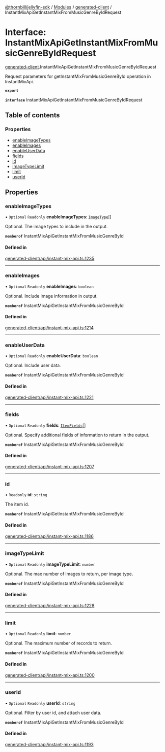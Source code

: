 [@thornbill/jellyfin-sdk](../README.md) / [Modules](../modules.md) / [generated-client](../modules/generated_client.md) / InstantMixApiGetInstantMixFromMusicGenreByIdRequest

# Interface: InstantMixApiGetInstantMixFromMusicGenreByIdRequest

[generated-client](../modules/generated_client.md).InstantMixApiGetInstantMixFromMusicGenreByIdRequest

Request parameters for getInstantMixFromMusicGenreById operation in InstantMixApi.

**`export`**

**`interface`** InstantMixApiGetInstantMixFromMusicGenreByIdRequest

## Table of contents

### Properties

- [enableImageTypes](generated_client.InstantMixApiGetInstantMixFromMusicGenreByIdRequest.md#enableimagetypes)
- [enableImages](generated_client.InstantMixApiGetInstantMixFromMusicGenreByIdRequest.md#enableimages)
- [enableUserData](generated_client.InstantMixApiGetInstantMixFromMusicGenreByIdRequest.md#enableuserdata)
- [fields](generated_client.InstantMixApiGetInstantMixFromMusicGenreByIdRequest.md#fields)
- [id](generated_client.InstantMixApiGetInstantMixFromMusicGenreByIdRequest.md#id)
- [imageTypeLimit](generated_client.InstantMixApiGetInstantMixFromMusicGenreByIdRequest.md#imagetypelimit)
- [limit](generated_client.InstantMixApiGetInstantMixFromMusicGenreByIdRequest.md#limit)
- [userId](generated_client.InstantMixApiGetInstantMixFromMusicGenreByIdRequest.md#userid)

## Properties

### enableImageTypes

• `Optional` `Readonly` **enableImageTypes**: [`ImageType`](../enums/generated_client.ImageType.md)[]

Optional. The image types to include in the output.

**`memberof`** InstantMixApiGetInstantMixFromMusicGenreById

#### Defined in

[generated-client/api/instant-mix-api.ts:1235](https://github.com/jellyfin/jellyfin-sdk-typescript/blob/7402732/src/generated-client/api/instant-mix-api.ts#L1235)

___

### enableImages

• `Optional` `Readonly` **enableImages**: `boolean`

Optional. Include image information in output.

**`memberof`** InstantMixApiGetInstantMixFromMusicGenreById

#### Defined in

[generated-client/api/instant-mix-api.ts:1214](https://github.com/jellyfin/jellyfin-sdk-typescript/blob/7402732/src/generated-client/api/instant-mix-api.ts#L1214)

___

### enableUserData

• `Optional` `Readonly` **enableUserData**: `boolean`

Optional. Include user data.

**`memberof`** InstantMixApiGetInstantMixFromMusicGenreById

#### Defined in

[generated-client/api/instant-mix-api.ts:1221](https://github.com/jellyfin/jellyfin-sdk-typescript/blob/7402732/src/generated-client/api/instant-mix-api.ts#L1221)

___

### fields

• `Optional` `Readonly` **fields**: [`ItemFields`](../enums/generated_client.ItemFields.md)[]

Optional. Specify additional fields of information to return in the output.

**`memberof`** InstantMixApiGetInstantMixFromMusicGenreById

#### Defined in

[generated-client/api/instant-mix-api.ts:1207](https://github.com/jellyfin/jellyfin-sdk-typescript/blob/7402732/src/generated-client/api/instant-mix-api.ts#L1207)

___

### id

• `Readonly` **id**: `string`

The item id.

**`memberof`** InstantMixApiGetInstantMixFromMusicGenreById

#### Defined in

[generated-client/api/instant-mix-api.ts:1186](https://github.com/jellyfin/jellyfin-sdk-typescript/blob/7402732/src/generated-client/api/instant-mix-api.ts#L1186)

___

### imageTypeLimit

• `Optional` `Readonly` **imageTypeLimit**: `number`

Optional. The max number of images to return, per image type.

**`memberof`** InstantMixApiGetInstantMixFromMusicGenreById

#### Defined in

[generated-client/api/instant-mix-api.ts:1228](https://github.com/jellyfin/jellyfin-sdk-typescript/blob/7402732/src/generated-client/api/instant-mix-api.ts#L1228)

___

### limit

• `Optional` `Readonly` **limit**: `number`

Optional. The maximum number of records to return.

**`memberof`** InstantMixApiGetInstantMixFromMusicGenreById

#### Defined in

[generated-client/api/instant-mix-api.ts:1200](https://github.com/jellyfin/jellyfin-sdk-typescript/blob/7402732/src/generated-client/api/instant-mix-api.ts#L1200)

___

### userId

• `Optional` `Readonly` **userId**: `string`

Optional. Filter by user id, and attach user data.

**`memberof`** InstantMixApiGetInstantMixFromMusicGenreById

#### Defined in

[generated-client/api/instant-mix-api.ts:1193](https://github.com/jellyfin/jellyfin-sdk-typescript/blob/7402732/src/generated-client/api/instant-mix-api.ts#L1193)
